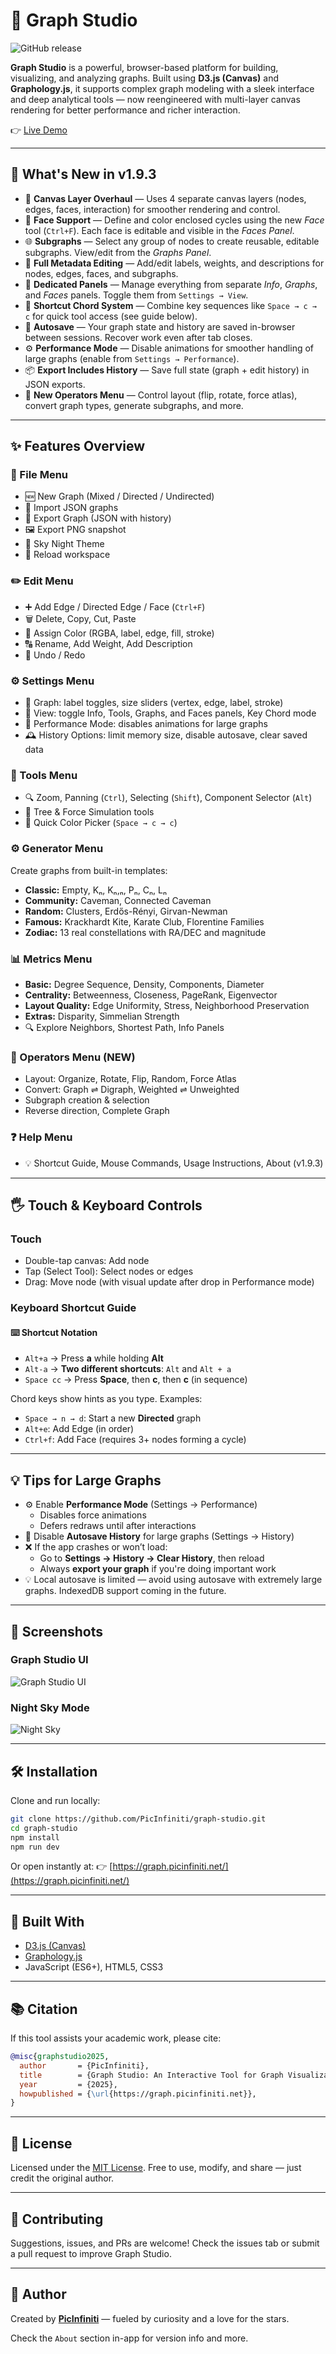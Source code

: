 # 🌌 Graph Studio

![GitHub release](https://img.shields.io/github/v/release/PicInfiniti/app-graph?sort=semver)

**Graph Studio** is a powerful, browser-based platform for building, visualizing, and analyzing graphs. Built using **D3.js (Canvas)** and **Graphology.js**, it supports complex graph modeling with a sleek interface and deep analytical tools — now reengineered with multi-layer canvas rendering for better performance and richer interaction.

👉 [Live Demo](https://graph.picinfiniti.net/)

---

## 🚀 What's New in v1.9.3

- 🎯 **Canvas Layer Overhaul** — Uses 4 separate canvas layers (nodes, edges, faces, interaction) for smoother rendering and control.
- 🔺 **Face Support** — Define and color enclosed cycles using the new _Face_ tool (`Ctrl+F`). Each face is editable and visible in the _Faces Panel_.
- 🌐 **Subgraphs** — Select any group of nodes to create reusable, editable subgraphs. View/edit from the _Graphs Panel_.
- 📝 **Full Metadata Editing** — Add/edit labels, weights, and descriptions for nodes, edges, faces, and subgraphs.
- 📑 **Dedicated Panels** — Manage everything from separate _Info_, _Graphs_, and _Faces_ panels. Toggle them from `Settings → View`.
- 🧠 **Shortcut Chord System** — Combine key sequences like `Space → c → c` for quick tool access (see guide below).
- 💾 **Autosave** — Your graph state and history are saved in-browser between sessions. Recover work even after tab closes.
- ⚙️ **Performance Mode** — Disable animations for smoother handling of large graphs (enable from `Settings → Performance`).
- 📦 **Export Includes History** — Save full state (graph + edit history) in JSON exports.
- 🧰 **New Operators Menu** — Control layout (flip, rotate, force atlas), convert graph types, generate subgraphs, and more.

---

## ✨ Features Overview

### 📁 File Menu

- 🆕 New Graph (Mixed / Directed / Undirected)
- 📂 Import JSON graphs
- 💾 Export Graph (JSON with history)
- 🖼️ Export PNG snapshot
- 🌙 Sky Night Theme
- 🔄 Reload workspace

### ✏️ Edit Menu

- ➕ Add Edge / Directed Edge / Face (`Ctrl+F`)
- 🗑️ Delete, Copy, Cut, Paste
- 🎨 Assign Color (RGBA, label, edge, fill, stroke)
- 🔠 Rename, Add Weight, Add Description
- 🔄 Undo / Redo

### ⚙️ Settings Menu

- 📐 Graph: label toggles, size sliders (vertex, edge, label, stroke)
- 🌌 View: toggle Info, Tools, Graphs, and Faces panels, Key Chord mode
- 🚀 Performance Mode: disables animations for large graphs
- 🕰️ History Options: limit memory size, disable autosave, clear saved data

### 🧰 Tools Menu

- 🔍 Zoom, Panning (`Ctrl`), Selecting (`Shift`), Component Selector (`Alt`)
- 🌳 Tree & Force Simulation tools
- 🎨 Quick Color Picker (`Space → c → c`)

### ⚙️ Generator Menu

Create graphs from built-in templates:

- **Classic:** Empty, Kₙ, Kₙ,ₙ, Pₙ, Cₙ, Lₙ
- **Community:** Caveman, Connected Caveman
- **Random:** Clusters, Erdős-Rényi, Girvan-Newman
- **Famous:** Krackhardt Kite, Karate Club, Florentine Families
- **Zodiac:** 13 real constellations with RA/DEC and magnitude

### 📊 Metrics Menu

- **Basic:** Degree Sequence, Density, Components, Diameter
- **Centrality:** Betweenness, Closeness, PageRank, Eigenvector
- **Layout Quality:** Edge Uniformity, Stress, Neighborhood Preservation
- **Extras:** Disparity, Simmelian Strength
- 🔍 Explore Neighbors, Shortest Path, Info Panels

### 🔁 Operators Menu (NEW)

- Layout: Organize, Rotate, Flip, Random, Force Atlas
- Convert: Graph ⇌ Digraph, Weighted ⇌ Unweighted
- Subgraph creation & selection
- Reverse direction, Complete Graph

### ❓ Help Menu

- 💡 Shortcut Guide, Mouse Commands, Usage Instructions, About (v1.9.3)

---

## 🖐 Touch & Keyboard Controls

### Touch

- Double-tap canvas: Add node
- Tap (Select Tool): Select nodes or edges
- Drag: Move node (with visual update after drop in Performance mode)

### Keyboard Shortcut Guide

#### ⌨️ Shortcut Notation

- `Alt+a` → Press **a** while holding **Alt**
- `Alt-a` → **Two different shortcuts**: `Alt` and `Alt + a`
- `Space cc` → Press **Space**, then **c**, then **c** (in sequence)

Chord keys show hints as you type. Examples:

- `Space → n → d`: Start a new **Directed** graph
- `Alt+e`: Add Edge (in order)
- `Ctrl+f`: Add Face (requires 3+ nodes forming a cycle)

---

## 💡 Tips for Large Graphs

- ⚙️ Enable **Performance Mode** (Settings → Performance)
  - Disables force animations
  - Defers redraws until after interactions
- 💾 Disable **Autosave History** for large graphs (Settings → History)
- ❌ If the app crashes or won’t load:
  - Go to **Settings → History → Clear History**, then reload
  - Always **export your graph** if you're doing important work
- 💡 Local autosave is limited — avoid using autosave with extremely large graphs. IndexedDB support coming in the future.

---

## 📸 Screenshots

### Graph Studio UI

![Graph Studio UI](./src/assets/img/Screenshot-5.png)

### Night Sky Mode

![Night Sky](./src/assets/img/Screenshot-6.png)

---

## 🛠 Installation

Clone and run locally:

```bash
git clone https://github.com/PicInfiniti/graph-studio.git
cd graph-studio
npm install
npm run dev
```

Or open instantly at: 👉 [https://graph.picinfiniti.net/](https://graph.picinfiniti.net/)

---

## 🧪 Built With

- [D3.js (Canvas)](https://d3js.org/)
- [Graphology.js](https://graphology.github.io/)
- JavaScript (ES6+), HTML5, CSS3

---

## 📚 Citation

If this tool assists your academic work, please cite:

```bibtex
@misc{graphstudio2025,
  author       = {PicInfiniti},
  title        = {Graph Studio: An Interactive Tool for Graph Visualization and Analysis},
  year         = {2025},
  howpublished = {\url{https://graph.picinfiniti.net}},
}
```

---

## 📄 License

Licensed under the [MIT License](./LICENSE). Free to use, modify, and share — just credit the original author.

---

## 🤝 Contributing

Suggestions, issues, and PRs are welcome! Check the issues tab or submit a pull request to improve Graph Studio.

---

## 🌠 Author

Created by [**PicInfiniti**](https://github.com/PicInfiniti) — fueled by curiosity and a love for the stars.

Check the `About` section in-app for version info and more.
